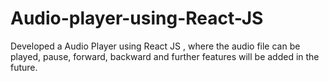 # Audio-player-using-React-JS
Developed a Audio Player using React JS , where the audio file can be played, pause, forward, backward and further features will be added in the future. 

